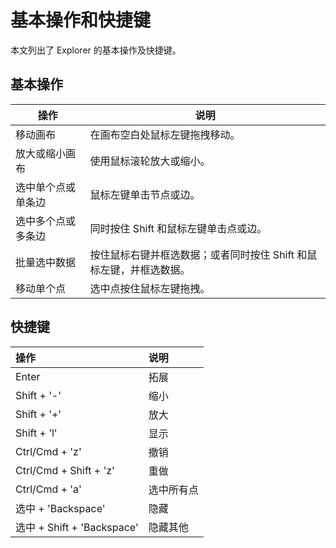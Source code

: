 # 基本操作和快捷键

本文列出了 Explorer 的基本操作及快捷键。

## 基本操作

| 操作             | 说明                                                         |
| ---------------- | ------------------------------------------------------------ |
| 移动画布         | 在画布空白处鼠标左键拖拽移动。                               |
| 放大或缩小画布    | 使用鼠标滚轮放大或缩小。  |
| 选中单个点或单条边 | 鼠标左键单击节点或边。                                       |
| 选中多个点或多条边 | 同时按住 Shift 和鼠标左键单击点或边。                        |
| 批量选中数据     | 按住鼠标右键并框选数据；或者同时按住 Shift 和鼠标左键，并框选数据。 |
| 移动单个点       | 选中点按住鼠标左键拖拽。                                       |


## 快捷键

| 操作  |  说明 |
| :-- | :--|
| Enter | 拓展 |
| Shift + '-' |	缩小 |
| Shift + '+' | 放大 |
| Shift + 'l' | 显示 |
| Ctrl/Cmd + 'z' | 撤销 |
| Ctrl/Cmd + Shift + 'z' | 重做 |
| Ctrl/Cmd + 'a'	| 选中所有点|
| 选中 + 'Backspace'| 隐藏 |
| 选中 + Shift + 'Backspace' | 隐藏其他 |

